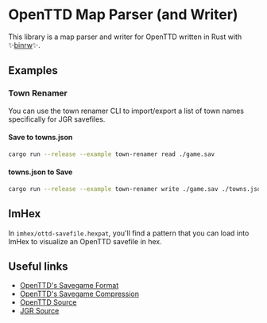 # OpenTTD Map Parser (and Writer)

This library is a map parser and writer for OpenTTD written in Rust with ✨[binrw](https://binrw.rs/)✨.

## Examples

### Town Renamer

You can use the town renamer CLI to import/export a list of town names specifically for JGR savefiles.

#### Save to towns.json

```sh
cargo run --release --example town-renamer read ./game.sav
```

#### towns.json to Save

```sh
cargo run --release --example town-renamer write ./game.sav ./towns.json -o new_save.sav
```

## ImHex

In `imhex/ottd-savefile.hexpat`, you'll find a pattern that you can load into ImHex to visualize an OpenTTD savefile in hex.

## Useful links

- [OpenTTD's Savegame Format](https://github.com/OpenTTD/OpenTTD/blob/master/docs/savegame_format.md)
- [OpenTTD's Savegame Compression](https://wiki.openttd.org/en/Archive/Manual/Settings/Savegame%20format)
- [OpenTTD Source](https://github.com/OpenTTD/OpenTTD)
- [JGR Source](https://github.com/JGRennison/OpenTTD-patches)
